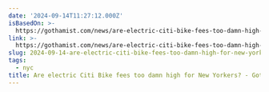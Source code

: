 ```yaml
---
date: '2024-09-14T11:27:12.000Z'
isBasedOn: >-
  https://gothamist.com/news/are-electric-citi-bike-fees-too-damn-high-for-new-yorkers
link: >-
  https://gothamist.com/news/are-electric-citi-bike-fees-too-damn-high-for-new-yorkers
slug: 2024-09-14-are-electric-citi-bike-fees-too-damn-high-for-new-yorkers-gothamist
tags:
  - nyc
title: Are electric Citi Bike fees too damn high for New Yorkers? - Gothamist
---
```

 
